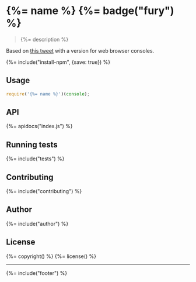 # {%= name %} {%= badge("fury") %}

> {%= description %}

Based on [this tweet](https://twitter.com/dmosher/status/598172559650082816) with a version for web browser consoles.

{%= include("install-npm", {save: true}) %}

## Usage

```js
require('{%= name %}')(console);
```

## API
<!-- add a path or glob pattern for files with code comments to use for docs  -->
{%= apidocs("index.js") %}

## Running tests
{%= include("tests") %}

## Contributing
{%= include("contributing") %}

## Author
{%= include("author") %}

## License
{%= copyright() %}
{%= license() %}

***

{%= include("footer") %}
